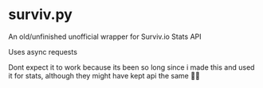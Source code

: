 # surviv.py
 
An old/unfinished unofficial wrapper for Surviv.io Stats API

Uses async requests

Dont expect it to work because its been so long since i made this and used it for stats, although they might have kept api the same 🤷‍♂️
